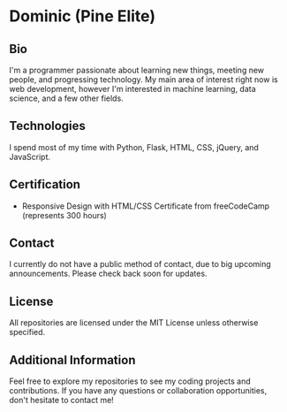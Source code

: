 # Dominic (Pine Elite)

## Bio
I'm a programmer passionate about learning new things, meeting new people, and progressing technology. My main area of interest right now is web development, however I'm interested in machine learning, data science, and a few other fields.

## Technologies
I spend most of my time with Python, Flask, HTML, CSS, jQuery, and JavaScript.

## Certification
- Responsive Design with HTML/CSS Certificate from freeCodeCamp (represents 300 hours)

## Contact
I currently do not have a public method of contact, due to big upcoming announcements. Please check back soon for updates.

## License
All repositories are licensed under the MIT License unless otherwise specified.

## Additional Information
Feel free to explore my repositories to see my coding projects and contributions. If you have any questions or collaboration opportunities, don't hesitate to contact me!
